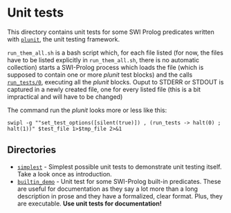 # Unit tests

This directory contains unit tests for some SWI Prolog predicates written with [`plunit`](https://eu.swi-prolog.org/pldoc/doc_for?object=section(%27packages/plunit.html%27)), the unit testing framework.

`run_them_all.sh` is a bash script which, for each file listed (for now, the files have to be listed explicitly in `run_them_all.sh`,
there is no automatic collection) starts a SWI-Prolog process which loads the file (which is supposed to contain one or more _plunit_ test blocks)
and the calls [`run_tests/0`](https://eu.swi-prolog.org/pldoc/doc_for?object=run_tests/0), executing all the _plunit_ blocks. Ouput to STDERR or STDOUT
is captured in a newly created file, one for every listed file (this is a bit impractical and will have to be changed)

The command run the _plunit_ looks more or less like this:

```text
swipl -g ""set_test_options([silent(true)]) , (run_tests -> halt(0) ; halt(1))" $test_file 1>$tmp_file 2>&1
```

## Directories

- [`simplest`](simplest/) - Simplest possible unit tests to demonstrate unit testing itself. Take a look once as introduction.
- [`builtin_demo`](builtin_demo/) - Unit test for some SWI-Prolog built-in predicates. These are useful for documentation as they say a
  lot more than a long description in prose and they have a formalized, clear format. Plus, they are executable. 
  **Use unit tests for documentation!**



